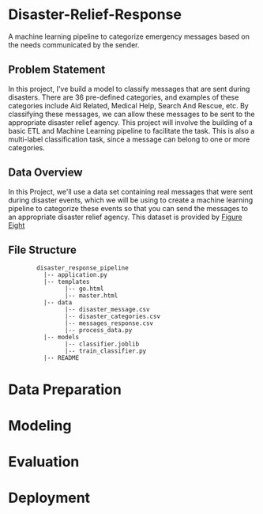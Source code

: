 # Disaster-Relief-Response
A machine learning pipeline to categorize emergency messages based on the needs communicated by the sender.

## Problem Statement
In this project, I've build a model to classify messages that are sent during disasters. There are 36 pre-defined categories, and examples of these categories include Aid Related, Medical Help, Search And Rescue, etc. By classifying these messages, we can allow these messages to be sent to the appropriate disaster relief agency. This project will involve the building of a basic ETL and Machine Learning pipeline to facilitate the task. This is also a multi-label classification task, since a message can belong to one or more categories.
## Data Overview
In this Project, we'll use a data set containing real messages that were sent during disaster events, which we will be using to create a machine learning pipeline to categorize these events so that you can send the messages to an appropriate disaster relief agency. This dataset is provided by [Figure Eight](https://appen.com/)
## File Structure
~~~~~~~
        disaster_response_pipeline
          |-- application.py
          |-- templates
                |-- go.html
                |-- master.html
          |-- data
                |-- disaster_message.csv
                |-- disaster_categories.csv
                |-- messages_response.csv
                |-- process_data.py
          |-- models
                |-- classifier.joblib
                |-- train_classifier.py
          |-- README
~~~~~~~

# Data Preparation
# Modeling
# Evaluation
# Deployment
